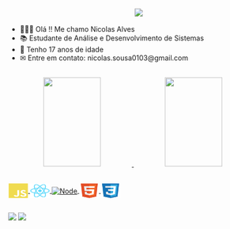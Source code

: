 <div style="align-itens: center; display: flex; flex-direction: column;">
<ul style="align-itens: center; display: flex; flex-direction: column;">
         
<p align="center">
  <a href="https://github.com/DenverCoder1/readme-typing-svg"><img src="https://readme-typing-svg.herokuapp.com?font=Time+New+Roman&color=cyan&size=25&center=true&vCenter=true&width=600&height=100&lines=Nicolas+de+Sousa+Alves..&hearts;++;Back-End+Developer,;Systems+Analysis+and+Development+Student,;Active+Learner,;Love+to+learn+new+stuffs..<3"></a>
</p>
         
<li>👩🏾‍💻 Olá !! Me chamo Nicolas Alves </li>
<li>📚 Estudante de Análise e Desenvolvimento de Sistemas</li>
<li>🔹 Tenho 17 anos de idade</li> 
<li>✉ Entre em contato: nicolas.sousa0103@gmail.com </li>
</ul>

<br>

<div align="center">
  <a href="https://github.com/nicolasousa">
  <img height="180em" width="48%" src="https://github-readme-stats.vercel.app/api?username=nicolasousa&theme=transparent&show_icons=true"/>
  <img height="180em" width="48%" src="https://github-readme-stats.vercel.app/api/top-langs/?username=nicolasousa&layout=compact&langs_count=7&theme=transparent"/>
           <p></p>
</div>


<div style="display: inline_block"><br>
  <img align="center" alt="Javascript" height="30" width="40" src="https://raw.githubusercontent.com/devicons/devicon/master/icons/javascript/javascript-plain.svg">
  <img align="center" alt="React" height="30" width="40" src="https://raw.githubusercontent.com/devicons/devicon/master/icons/react/react-original.svg">
  <img align="center" alt="Node" height="30" width="27" src="https://static-00.iconduck.com/assets.00/node-js-icon-454x512-nztofx17.png">
  <img align="center" alt="HTML" height="30" width="40" src="https://raw.githubusercontent.com/devicons/devicon/master/icons/html5/html5-original.svg">
  <img align="center" alt="CSS" height="30" width="40" src="https://raw.githubusercontent.com/devicons/devicon/master/icons/css3/css3-original.svg">
</div>

##

<div> 
  <a href = "mailto:nicolas.sousa0103@gmail.com"><img src="https://img.shields.io/badge/-Gmail-%23333?style=for-the-badge&logo=gmail&logoColor=white" target="_blank"></a>
  <a href="https://www.linkedin.com/in/nicolas-alves-539b91256/" target="_blank"><img src="https://img.shields.io/badge/-LinkedIn-%230077B5?style=for-the-badge&logo=linkedin&logoColor=white" target="_blank"></a> 
</div>
          
</div>          
